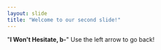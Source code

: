 ```yaml
---
layout: slide
title: "Welcome to our second slide!"
---
```

"**I Won't Hesitate, b-**" 
Use the left arrow to go back!
